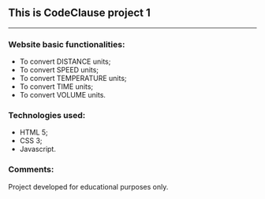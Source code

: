 This is CodeClause project 1
---

---
### Website basic functionalities:

- To convert DISTANCE units;
- To convert SPEED units;
- To convert TEMPERATURE units;
- To convert TIME units;
- To convert VOLUME units.

### Technologies used:

- HTML 5;
- CSS 3;
- Javascript.

### Comments:

Project developed for educational purposes only.
